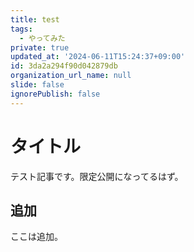 ```yaml
---
title: test
tags:
  - やってみた
private: true
updated_at: '2024-06-11T15:24:37+09:00'
id: 3da2a294f90d042879db
organization_url_name: null
slide: false
ignorePublish: false
---
```


# タイトル

テスト記事です。限定公開になってるはず。

## 追加

ここは追加。

